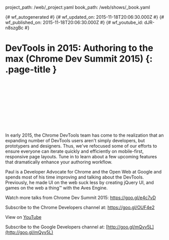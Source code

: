 project_path: /web/_project.yaml
book_path: /web/shows/_book.yaml

{# wf_autogenerated #}
{# wf_updated_on: 2015-11-18T20:06:30.000Z #}
{# wf_published_on: 2015-11-18T20:06:30.000Z #}
{# wf_youtube_id: dJR-n8szgBc #}

# DevTools in 2015: Authoring to the max (Chrome Dev Summit 2015) {: .page-title }


<div class="video-wrapper">
  <iframe class="devsite-embedded-youtube-video" data-video-id="dJR-n8szgBc"
          data-autohide="1" data-showinfo="0" frameborder="0" allowfullscreen>
  </iframe>
</div>

In early 2015, the Chrome DevTools team has come to the realization that an expanding number of DevTools users aren&#x27;t simply developers, but prototypers and designers. Thus, we&#x27;ve refocused some of our efforts to ensure everyone can iterate quickly and efficiently on mobile-first, responsive page layouts. Tune in to learn about a few upcoming features that dramatically enhance your authoring workflow.

Paul is a Developer Advocate for Chrome and the Open Web at Google and spends most of his time improving and talking about the DevTools. Previously, he made UI on the web suck less by creating jQuery UI, and games on the web a thing™ with the Aves Engine.

Watch more talks from Chrome Dev Summit 2015: https://goo.gl/e4c7vD

Subscribe to the Chrome Developers channel at: https://goo.gl/OUF4e2

View on [YouTube](https://youtu.be/dJR-n8szgBc)

Subscribe to the Google Developers channel at: [http://goo.gl/mQyv5L](http://goo.gl/mQyv5L)
